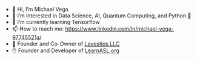 - 👋 Hi, I’m Michael Vega
- 👀 I’m interested in Data Science, AI, Quantum Computing, and Python 🐍
- 🌱 I’m currently learning Tensorflow
- 📫 How to reach me: https://www.linkedin.com/in/michael-vega-97745521a/
- 💼 Founder and Co-Owner of [Levestios LLC](https://levestios.com/)
- ✋ Founder and Developer of [LearnASL.org](https://learnasl.org/)

<!---
michaelvega/michaelvega is a ✨ special ✨ repository because its `README.md` (this file) appears on your GitHub profile.
You can click the Preview link to take a look at your changes.
--->
